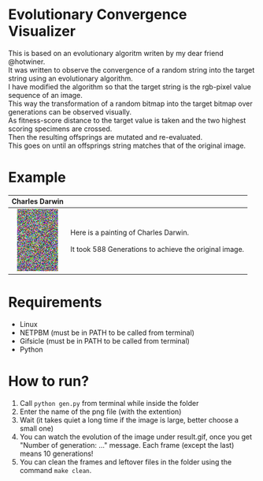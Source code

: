 # Evolutionary Convergence Visualizer
This is based on an evolutionary algoritm writen by my dear friend @hotwiner.  
It was written to observe the convergence of a random string into the target string using an evolutionary algorithm.  
I have modified the algorithm so that the target string is the rgb-pixel value sequence of an image.  
This way the transformation of a random bitmap into the target bitmap over generations can be observed visually.  
As fitness-score distance to the target value is taken and the two highest scoring specimens are crossed.  
Then the resulting offsprings are mutated and re-evaluated.  
This goes on until an offsprings string matches that of the original image.

# Example
 
| Charles Darwin  | |
| :-----: | ------------- |
| ![Charles Darwin Gif over 588 Generations](result.gif)  | Here is a painting of Charles Darwin. <br><br> It took 588 Generations to achieve the original image.  |

# Requirements
- Linux
- NETPBM (must be in PATH to be called from terminal)
- Gifsicle (must be in PATH to be called from terminal)
- Python

# How to run?
1. Call `python gen.py` from terminal while inside the folder
2. Enter the name of the png file (with the extention)
3. Wait (it takes quiet a long time if the image is large, better choose a small one)
4. You can watch the evolution of the image under result.gif, once you get "Number of generation: ..." message. Each frame (except the last) means 10 generations!
5. You can clean the frames and leftover files in the folder using the command `make clean`.
